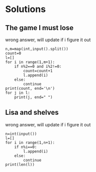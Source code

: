 # Solutions

## The game I must lose
wrong answer, will update if i figure it out
```
n,m=map(int,input().split())
count=0
l=[]
for i in range(1,m+1):
    if n%2==0 and i%2!=0:
        count=count+1
        l.append(i)
    else:
        continue
print(count, end='\n')
for j in l:
    print(j, end=" ")
```
## Lisa and shelves
wrong answer, will update if i figure it out
```
n=int(input())
l=[]
for i in range(1,n+1):
    if n%i==0:
        l.append(i)
    else:
        continue
print(len(l))
```
